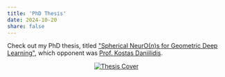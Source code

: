 ```yaml
---
title: 'PhD Thesis'
date: 2024-10-20
share: false
---
```


Check out my PhD thesis, titled ["Spherical Neur$\text{O}(n)$s for Geometric Deep Learning"](https://doi.org/10.3384/9789180756808), which opponent was [Prof. Kostas Daniilidis](https://www.cis.upenn.edu/~kostas/).

<!-- ![Thesis Cover](https://liu.diva-portal.org/smash/get/diva2:1894492/PREVIEW01.png) -->

<p align="center">
  <a href="https://liu.diva-portal.org/smash/get/diva2:1894492/FULLTEXT02.pdf" target="_blank">
<img src="https://liu.diva-portal.org/smash/get/diva2:1894492/PREVIEW01.png)" alt="Thesis Cover" style="max-width:50%; height:auto;" />
  </a>
</p>